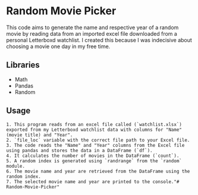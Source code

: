 
# Random Movie Picker

This code aims to generate the name and respective year of a random movie by reading data from an imported excel file downloaded from a personal Letterboxd watchlist. I created this because I was indecisive about choosing a movie one day in my free time.





## Libraries 
* Math
* Pandas
* Random
## Usage

    1. This program reads from an excel file called (`watchlist.xlsx`) exported from my Letterboxd watchlist data with columns for "Name" (movie title) and "Year".
    2. `file_loc` variable with the correct file path to your Excel file.
    3. The code reads the "Name" and "Year" columns from the Excel file using pandas and stores the data in a DataFrame (`df`).
    4. It calculates the number of movies in the DataFrame (`count`).
    5. A random index is generated using `randrange` from the `random` module.
    6. The movie name and year are retrieved from the DataFrame using the random index.
    7. The selected movie name and year are printed to the console."# Random-Movie-Picker" 
